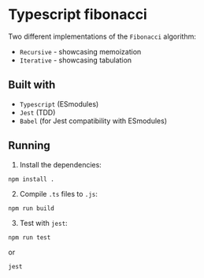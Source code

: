 # Typescript fibonacci

Two different implementations of the `Fibonacci` algorithm:

- `Recursive` - showcasing memoization
- `Iterative` - showcasing tabulation

## Built with

- `Typescript` (ESmodules)
- `Jest` (TDD)
- `Babel` (for Jest compatibility with ESmodules)

## Running
1. Install the dependencies:
```
npm install .
```
2. Compile `.ts` files to `.js`:
```
npm run build
```
3. Test with `jest`:
```
npm run test
```
or
```
jest
```